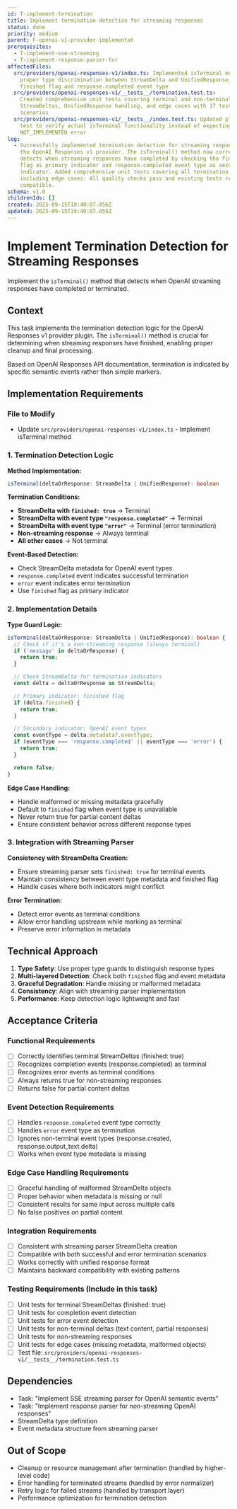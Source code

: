 ```yaml
---
id: T-implement-termination
title: Implement termination detection for streaming responses
status: done
priority: medium
parent: F-openai-v1-provider-implementat
prerequisites:
  - T-implement-sse-streaming
  - T-implement-response-parser-for
affectedFiles:
  src/providers/openai-responses-v1/index.ts: Implemented isTerminal method with
    proper type discrimination between StreamDelta and UnifiedResponse, checking
    finished flag and response.completed event type
  src/providers/openai-responses-v1/__tests__/termination.test.ts:
    Created comprehensive unit tests covering terminal and non-terminal
    StreamDeltas, UnifiedResponse handling, and edge cases with 17 test
    scenarios
  src/providers/openai-responses-v1/__tests__/index.test.ts: Updated placeholder
    test to verify actual isTerminal functionality instead of expecting
    NOT_IMPLEMENTED error
log:
  - Successfully implemented termination detection for streaming responses in
    the OpenAI Responses v1 provider. The isTerminal() method now correctly
    detects when streaming responses have completed by checking the finished
    flag as primary indicator and response.completed event type as secondary
    indicator. Added comprehensive unit tests covering all termination scenarios
    including edge cases. All quality checks pass and existing tests remain
    compatible.
schema: v1.0
childrenIds: []
created: 2025-09-15T19:40:07.856Z
updated: 2025-09-15T19:40:07.856Z
---
```


# Implement Termination Detection for Streaming Responses

Implement the `isTerminal()` method that detects when OpenAI streaming responses have completed or terminated.

## Context

This task implements the termination detection logic for the OpenAI Responses v1 provider plugin. The `isTerminal()` method is crucial for determining when streaming responses have finished, enabling proper cleanup and final processing.

Based on OpenAI Responses API documentation, termination is indicated by specific semantic events rather than simple markers.

## Implementation Requirements

### File to Modify

- Update `src/providers/openai-responses-v1/index.ts` - Implement isTerminal method

### 1. Termination Detection Logic

**Method Implementation:**

```typescript
isTerminal(deltaOrResponse: StreamDelta | UnifiedResponse): boolean
```

**Termination Conditions:**

- **StreamDelta with `finished: true`** → Terminal
- **StreamDelta with event type `"response.completed"`** → Terminal
- **StreamDelta with event type `"error"`** → Terminal (error termination)
- **Non-streaming response** → Always terminal
- **All other cases** → Not terminal

**Event-Based Detection:**

- Check StreamDelta metadata for OpenAI event types
- `response.completed` event indicates successful termination
- `error` event indicates error termination
- Use `finished` flag as primary indicator

### 2. Implementation Details

**Type Guard Logic:**

```typescript
isTerminal(deltaOrResponse: StreamDelta | UnifiedResponse): boolean {
  // Check if it's a non-streaming response (always terminal)
  if ('message' in deltaOrResponse) {
    return true;
  }

  // Check StreamDelta for termination indicators
  const delta = deltaOrResponse as StreamDelta;

  // Primary indicator: finished flag
  if (delta.finished) {
    return true;
  }

  // Secondary indicator: OpenAI event types
  const eventType = delta.metadata?.eventType;
  if (eventType === 'response.completed' || eventType === 'error') {
    return true;
  }

  return false;
}
```

**Edge Case Handling:**

- Handle malformed or missing metadata gracefully
- Default to `finished` flag when event type is unavailable
- Never return true for partial content deltas
- Ensure consistent behavior across different response types

### 3. Integration with Streaming Parser

**Consistency with StreamDelta Creation:**

- Ensure streaming parser sets `finished: true` for terminal events
- Maintain consistency between event type metadata and finished flag
- Handle cases where both indicators might conflict

**Error Termination:**

- Detect error events as terminal conditions
- Allow error handling upstream while marking as terminal
- Preserve error information in metadata

## Technical Approach

1. **Type Safety**: Use proper type guards to distinguish response types
2. **Multi-layered Detection**: Check both `finished` flag and event metadata
3. **Graceful Degradation**: Handle missing or malformed metadata
4. **Consistency**: Align with streaming parser implementation
5. **Performance**: Keep detection logic lightweight and fast

## Acceptance Criteria

### Functional Requirements

- [ ] Correctly identifies terminal StreamDeltas (finished: true)
- [ ] Recognizes completion events (response.completed) as terminal
- [ ] Recognizes error events as terminal conditions
- [ ] Always returns true for non-streaming responses
- [ ] Returns false for partial content deltas

### Event Detection Requirements

- [ ] Handles `response.completed` event type correctly
- [ ] Handles `error` event type as termination
- [ ] Ignores non-terminal event types (response.created, response.output_text.delta)
- [ ] Works when event type metadata is missing

### Edge Case Handling Requirements

- [ ] Graceful handling of malformed StreamDelta objects
- [ ] Proper behavior when metadata is missing or null
- [ ] Consistent results for same input across multiple calls
- [ ] No false positives on partial content

### Integration Requirements

- [ ] Consistent with streaming parser StreamDelta creation
- [ ] Compatible with both successful and error termination scenarios
- [ ] Works correctly with unified response format
- [ ] Maintains backward compatibility with existing patterns

### Testing Requirements (Include in this task)

- [ ] Unit tests for terminal StreamDeltas (finished: true)
- [ ] Unit tests for completion event detection
- [ ] Unit tests for error event detection
- [ ] Unit tests for non-terminal deltas (text content, partial responses)
- [ ] Unit tests for non-streaming responses
- [ ] Unit tests for edge cases (missing metadata, malformed objects)
- [ ] Test file: `src/providers/openai-responses-v1/__tests__/termination.test.ts`

## Dependencies

- Task: "Implement SSE streaming parser for OpenAI semantic events"
- Task: "Implement response parser for non-streaming OpenAI responses"
- StreamDelta type definition
- Event metadata structure from streaming parser

## Out of Scope

- Cleanup or resource management after termination (handled by higher-level code)
- Error handling for terminated streams (handled by error normalizer)
- Retry logic for failed streams (handled by transport layer)
- Performance optimization for termination detection
